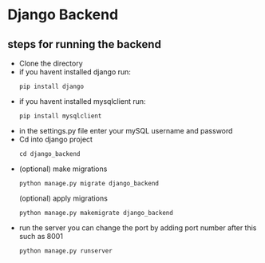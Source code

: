 # Django Backend
## steps for running the backend
- Clone the directory
- if you havent installed django run: 
  ```
  pip install django
  ```
- if you havent installed mysqlclient run:
  ```
  pip install mysqlclient
  ```
- in the settings.py file enter your mySQL username and password
- Cd into django project
  ```
  cd django_backend
  ```
- (optional) make migrations
  ```
  python manage.py migrate django_backend
  ```
  (optional) apply migrations
  ```
  python manage.py makemigrate django_backend
  ```
- run the server you can change the port by adding port number after this such as 8001
  ```
  python manage.py runserver
  ```
